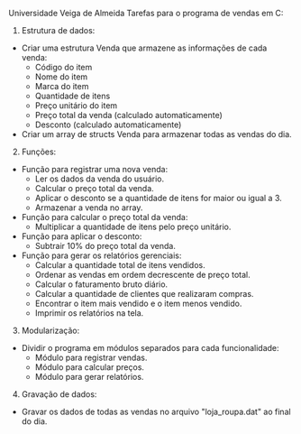 Universidade Veiga de Almeida
Tarefas para o programa de vendas em C:

1. Estrutura de dados:

- Criar uma estrutura Venda que armazene as informações de cada venda:
    - Código do item
    - Nome do item
    - Marca do item
    - Quantidade de itens
    - Preço unitário do item
    - Preço total da venda (calculado automaticamente)
    - Desconto (calculado automaticamente)
- Criar um array de structs Venda para armazenar todas as vendas do dia.

2. Funções:

- Função para registrar uma nova venda:
    - Ler os dados da venda do usuário.
    - Calcular o preço total da venda.
    - Aplicar o desconto se a quantidade de itens for maior ou igual a 3.
    - Armazenar a venda no array.
- Função para calcular o preço total da venda:
    - Multiplicar a quantidade de itens pelo preço unitário.
- Função para aplicar o desconto:
    - Subtrair 10% do preço total da venda.
- Função para gerar os relatórios gerenciais:
    - Calcular a quantidade total de itens vendidos.
    - Ordenar as vendas em ordem decrescente de preço total.
    - Calcular o faturamento bruto diário.
    - Calcular a quantidade de clientes que realizaram compras.
    - Encontrar o item mais vendido e o item menos vendido.
    - Imprimir os relatórios na tela.

3. Modularização:

- Dividir o programa em módulos separados para cada funcionalidade:
    - Módulo para registrar vendas.
    - Módulo para calcular preços.
    - Módulo para gerar relatórios.

4. Gravação de dados:

- Gravar os dados de todas as vendas no arquivo "loja_roupa.dat" ao final do dia.
